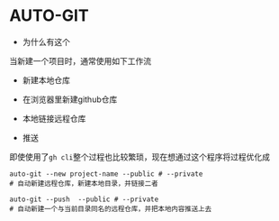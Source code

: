 # AUTO-GIT

- 为什么有这个

当新建一个项目时，通常使用如下工作流

- 新建本地仓库

- 在浏览器里新建github仓库

- 本地链接远程仓库

- 推送

即使使用了`gh cli`整个过程也比较繁琐，现在想通过这个程序将过程优化成

```shell
auto-git --new project-name --public # --private
# 自动新建远程仓库，新建本地目录，并链接二者

auto-git --push  --public # --private
# 自动新建一个与当前目录同名的远程仓库，并把本地内容推送上去
```

